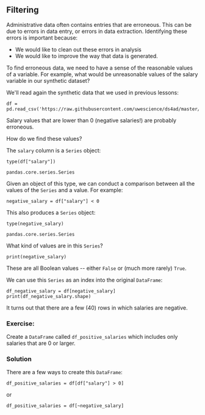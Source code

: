 ## Filtering

Administrative data often contains entries that are erroneous. This can  be due to errors in 
data entry, or errors  in data extraction. 
Identifying these errors is important because: 

- We would like to clean out these errors in analysis
- We would like to improve the way that data is generated. 

To find erroneous data, we need to have a sense of the reasonable values  of a variable. 
For example, what would be  unreasonable values of the salary variable  in our synthetic 
dataset? 

We'll read again the synthetic data that we used in previous lessons: 

```
df = pd.read_csv('https://raw.githubusercontent.com/uwescience/ds4ad/master/data/synthetic_data.csv')
```

Salary values that are lower than 0 (negative salaries!) are probably erroneous. 

How do we find these values? 

The `salary` column is a `Series` object: 

```
type(df["salary"])
```

```
pandas.core.series.Series
```

Given an object of this type, we can conduct a comparison between all the values of the `Series` and a value. For example: 

```
negative_salary = df["salary"] < 0 
```

This also produces a `Series` object: 

```
type(negative_salary)
```
```
pandas.core.series.Series
```

What kind of values are in this `Series`? 

```
print(negative_salary)
```

These are all Boolean values -- either `False` or (much more rarely) `True`.

We can use this `Series` as an index into the original `DataFrame`: 

```
df_negative_salary = df[negative_salary]
print(df_negative_salary.shape)
```

It turns out that there are a few (40) rows in which salaries are negative. 

### Exercise: 

Create a `DataFrame` called `df_positive_salaries` which includes only salaries that are 0 or larger. 


### Solution

There are a few ways to create this `DataFrame`: 

```
df_positive_salaries = df[df["salary"] > 0]
```

or

```
df_positive_salaries = df[~negative_salary]
```

